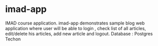 # imad-app

IMAD course application.
imad-app demonstrates sample blog web application where user will be able to login , check list of all articles, edit/delete his articles, add new article and logout.
Database : Postgres
Techon

